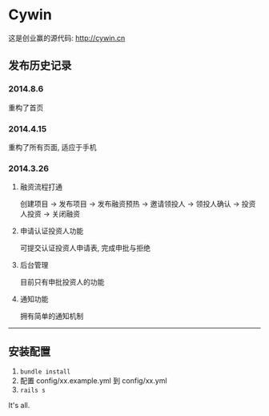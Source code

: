Cywin
========

这是创业赢的源代码: <http://cywin.cn>

## 发布历史记录

### 2014.8.6

重构了首页

### 2014.4.15

重构了所有页面, 适应于手机

### 2014.3.26

1. 融资流程打通

	创建项目 -> 发布项目 -> 发布融资预热 -> 邀请领投人 -> 领投人确认 -> 投资人投资 -> 关闭融资

2. 申请认证投资人功能

	可提交认证投资人申请表, 完成申批与拒绝

3. 后台管理

	目前只有申批投资人的功能

4. 通知功能

	拥有简单的通知机制







-----------------


## 安装配置

1. `bundle install`
2. 配置 config/xx.example.yml 到 config/xx.yml
3. `rails s`

It's all.
